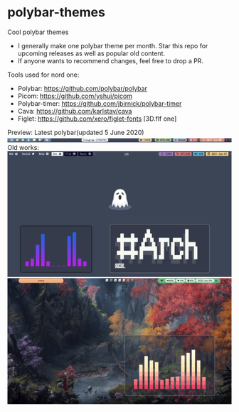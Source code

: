 # polybar-themes

Cool polybar themes

- I generally make one polybar theme per month. Star this repo for upcoming releases as well as popular old content.
- If anyone wants to recommend changes, feel free to drop a PR.

Tools used for nord one:

- Polybar: https://github.com/polybar/polybar
- Picom: https://github.com/yshui/picom
- Polybar-timer: https://github.com/jbirnick/polybar-timer
- Cava: https://github.com/karlstav/cava
- Figlet: https://github.com/xero/figlet-fonts [3D.flf one]

Preview:
Latest polybar(updated 5 June 2020)
![Nordish Material Polybar](pure_nordish_material/preview/pure_nord_preview.png?raw=true "Pure nord polybar")
Old works:
![Nordish Mac Edition](nordish_mac/preview/nord_mac_preview.png?raw=true "Nordish Mac")
![Material Inspired](material_theme/preview/material_preview.png?raw=true "Inspired by Google")
